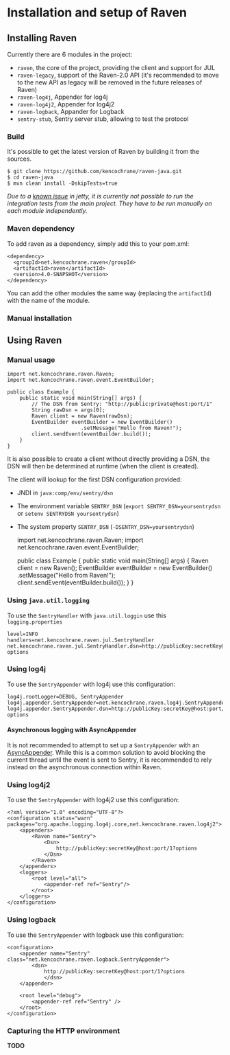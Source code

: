 # Installation and setup of Raven

## Installing Raven
Currently there are 6 modules in the project:

 - `raven`, the core of the project, providing the client and support for JUL
 - `raven-legacy`, support of the Raven-2.0 API (it's recommended to move
 to the new API as legacy will be removed in the future releases of Raven)
 - `raven-log4j`, Appender for log4j
 - `raven-log4j2`, Appender for log4j2
 - `raven-logback`, Appander for Logback
 - `sentry-stub`, Sentry server stub, allowing to test the protocol

### Build
It's possible to get the latest version of Raven by building it from the
sources.

    $ git clone https://github.com/kencochrane/raven-java.git
    $ cd raven-java
    $ mvn clean install -DskipTests=true

_Due to a [known issue](https://bugs.eclipse.org/bugs/show_bug.cgi?id=405631) in
jetty, it is currently not possible to run the integration tests from the main
project. They have to be run manually on each module independently._

### Maven dependency
To add raven as a dependency, simply add this to your pom.xml:

    <dependency>
      <groupId>net.kencochrane.raven</groupId>
      <artifactId>raven</artifactId>
      <version>4.0-SNAPSHOT</version>
    </dependency>

You can add the other modules the same way (replacing the `artifactId`) with the
name of the module.

### Manual installation

## Using Raven

### Manual usage

    import net.kencochrane.raven.Raven;
    import net.kencochrane.raven.event.EventBuilder;

    public class Example {
        public static void main(String[] args) {
            // The DSN from Sentry: "http://public:private@host:port/1"
            String rawDsn = args[0];
            Raven client = new Raven(rawDsn);
            EventBuilder eventBuilder = new EventBuilder()
                            .setMessage("Hello from Raven!");
            client.sendEvent(eventBuilder.build());
        }
    }

It is also possible to create a client without directly providing a DSN,
the DSN will then be determined at runtime (when the client is created).

The client will lookup for the first DSN configuration provided:

 - JNDI in `java:comp/env/sentry/dsn`
 - The environment variable `SENTRY_DSN`
 (`export SENTRY_DSN=yoursentrydsn` or `setenv SENTRYDSN yoursentrydsn`)
 - The system property `SENTRY_DSN` (`-DSENTRY_DSN=yoursentrydsn`)

    import net.kencochrane.raven.Raven;
    import net.kencochrane.raven.event.EventBuilder;

    public class Example {
        public static void main(String[] args) {
            Raven client = new Raven();
            EventBuilder eventBuilder = new EventBuilder()
                            .setMessage("Hello from Raven!");
            client.sendEvent(eventBuilder.build());
        }
    }

### Using `java.util.logging`
To use the `SentryHandler` with `java.util.loggin` use this `logging.properties`

    level=INFO
    handlers=net.kencochrane.raven.jul.SentryHandler
    net.kencochrane.raven.jul.SentryHandler.dsn=http://publicKey:secretKey@host:port/1?options


### Using log4j
To use the `SentryAppender` with log4j use this configuration:

    log4j.rootLogger=DEBUG, SentryAppender
    log4j.appender.SentryAppender=net.kencochrane.raven.log4j.SentryAppender
    log4j.appender.SentryAppender.dsn=http://publicKey:secretKey@host:port/1?options

#### Asynchronous logging with AsyncAppender
It is not recommended to attempt to set up a `SentryAppender` with an
[AsyncAppender](http://logging.apache.org/log4j/1.2/apidocs/org/apache/log4j/AsyncAppender.html).
While this is a common solution to avoid blocking the current thread until the
event is sent to Sentry, it is recommended to rely instead on the asynchronous
connection within Raven.

### Using log4j2
To use the `SentryAppender` with log4j2 use this configuration:

    <?xml version="1.0" encoding="UTF-8"?>
    <configuration status="warn" packages="org.apache.logging.log4j.core,net.kencochrane.raven.log4j2">
        <appenders>
            <Raven name="Sentry">
                <Dsn>
                    http://publicKey:secretKey@host:port/1?options
                </Dsn>
            </Raven>
        </appenders>
        <loggers>
            <root level="all">
                <appender-ref ref="Sentry"/>
            </root>
        </loggers>
    </configuration>


### Using logback
To use the `SentryAppender` with logback use this configuration:

    <configuration>
        <appender name="Sentry" class="net.kencochrane.raven.logback.SentryAppender">
            <dsn>
                http://publicKey:secretKey@host:port/1?options
                </dsn>
        </appender>

        <root level="debug">
            <appender-ref ref="Sentry" />
        </root>
    </configuration>

### Capturing the HTTP environment
**TODO**
